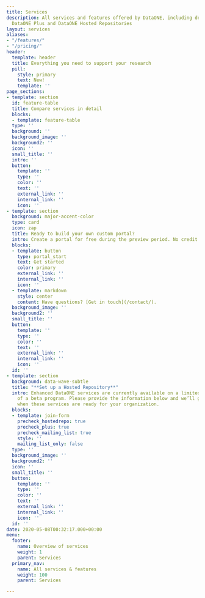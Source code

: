 ```yaml
---
title: Services
description: All services and features offered by DataONE, including details about
  DataONE Plus and DataONE Hosted Repositories
layout: services
aliases:
- "/features/"
- "/pricing/"
header:
  template: header
  title: Everything you need to support your research
  pill:
    style: primary
    text: New!
    template: ''
page_sections:
- template: section
  id: feature-table
  title: Compare services in detail
  blocks:
  - template: feature-table
  type: ''
  background: ''
  background_image: ''
  background2: ''
  icon: ''
  small_title: ''
  intro: ''
  button:
    template: ''
    type: ''
    color: ''
    text: ''
    external_link: ''
    internal_link: ''
    icon: ''
- template: section
  background: major-accent-color
  type: card
  icon: zap
  title: Ready to build your own custom portal?
  intro: Create a portal for free during the preview period. No credit card required.
  blocks:
  - template: button
    type: portal_start
    text: Get started
    color: primary
    external_link: ''
    internal_link: ''
    icon: ''
  - template: markdown
    style: center
    content: Have questions? [Get in touch](/contact/).
  background_image: ''
  background2: ''
  small_title: ''
  button:
    template: ''
    type: ''
    color: ''
    text: ''
    external_link: ''
    internal_link: ''
    icon: ''
  id: ''
- template: section
  background: data-wave-subtle
  title: "**Set up a Hosted Repository**"
  intro: Enhanced DataONE services are currently available on a limited basis as part
    of a beta program. Please provide the information below and we’ll get in touch
    when these services are ready for your organization.
  blocks:
  - template: join-form
    precheck_hostedrepo: true
    precheck_plus: true
    precheck_mailing_list: true
    style: ''
    mailing_list_only: false
  type: ''
  background_image: ''
  background2: ''
  icon: ''
  small_title: ''
  button:
    template: ''
    type: ''
    color: ''
    text: ''
    external_link: ''
    internal_link: ''
    icon: ''
  id: ''
date: 2020-05-08T00:32:17.000+00:00
menu:
  footer:
    name: Overview of services
    weight: 1
    parent: Services
  primary_nav:
    name: All services & features
    weight: 100
    parent: Services

---
```

